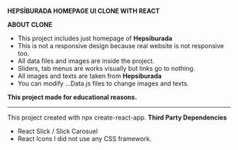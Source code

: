 **HEPSİBURADA HOMEPAGE UI CLONE WITH REACT**

**ABOUT CLONE**

-   This project includes just homepage of **Hepsiburada**
-   This is not a responsive design because real website is not responsive too.
-   All data files and images are inside the project.
-   Sliders, tab menus are works visually but links go to nothing.
-   All images and texts are taken from **Hepsiburada**
-   You can modify ...Data.js files to change images and texts.

**This project made for educational reasons.**

---

This project created with npx create-react-app.
**Third Party Dependencies**

-   React Slick / Slick Carosuel
-   React Icons
    I did not use any CSS framework.
